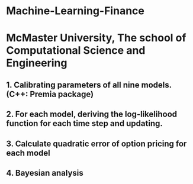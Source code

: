 # Machine-Learning-Finance
# McMaster University, The school of Computational Science and Engineering

## 1. Calibrating parameters of all nine models. (C++: Premia package)
## 2. For each model, deriving the log-likelihood function for each time step and updating.
## 3. Calculate quadratic error of option pricing for each model 
## 4. Bayesian analysis

